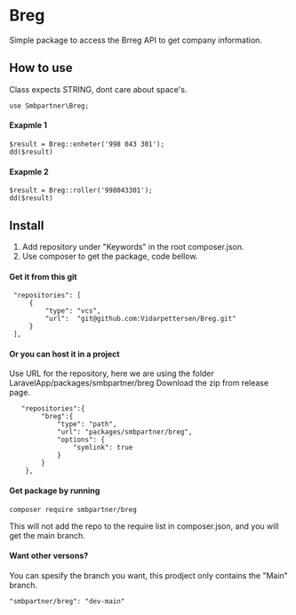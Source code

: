 # Breg
Simple package to access the Brreg API to get company information.
  
  
## How to use
Class expects STRING, dont care about space's.  

```
use Smbpartner\Breg;
```

#### Exapmle 1
```
$result = Breg::enheter('998 043 301');
dd($result)
```
#### Exapmle 2
```
$result = Breg::roller('998043301');
dd($result)
```


## Install
1. Add repository under "Keywords" in the root composer.json. 
2. Use composer to get the package, code bellow.
  
#### Get it from this git
```
 "repositories": [
     {
         "type": "vcs",
         "url":  "git@github.com:Vidarpettersen/Breg.git"
     }
 ],
```
#### Or you can host it in a project  
Use URL for the repository, here we are using the folder LaravelApp/packages/smbpartner/breg 
Download the zip from release page.  
```
   "repositories":{
        "breg":{
            "type": "path",
            "url": "packages/smbpartner/breg",
            "options": {
                "symlink": true
            }
        }
    },
```

#### Get package by running
```
composer require smbpartner/breg
```
This will not add the repo to the require list in composer.json, and you will get the main branch.

#### Want other versons?
You can spesify the branch you want, this prodject only contains the "Main" branch.
```
"smbpartner/breg": "dev-main"
```

